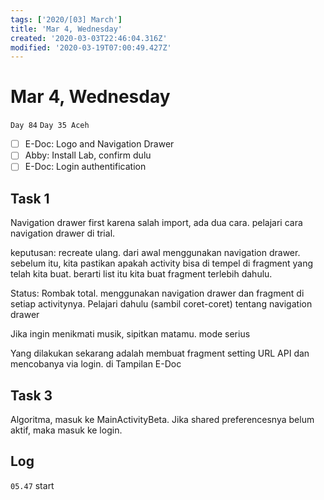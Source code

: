 ```yaml
---
tags: ['2020/[03] March']
title: 'Mar 4, Wednesday'
created: '2020-03-03T22:46:04.316Z'
modified: '2020-03-19T07:00:49.427Z'
---
```


# Mar 4, Wednesday

`Day 84`
`Day 35 Aceh`

- [ ] E-Doc: Logo and Navigation Drawer
- [ ] Abby: Install Lab, confirm dulu
- [ ] E-Doc: Login authentification

## Task 1
Navigation drawer first
karena salah import, ada dua cara. pelajari cara navigation drawer di trial.

keputusan: recreate ulang. dari awal menggunakan navigation drawer. sebelum itu, kita pastikan apakah activity bisa di tempel di fragment yang telah kita buat. berarti list itu kita buat fragment terlebih dahulu. 

Status: Rombak total. menggunakan navigation drawer dan fragment di setiap activitynya.
Pelajari dahulu (sambil coret-coret) tentang navigation drawer

Jika ingin menikmati musik, sipitkan matamu. mode serius

Yang dilakukan sekarang adalah membuat fragment setting URL API dan mencobanya via login. di Tampilan E-Doc

## Task 3
Algoritma, masuk ke MainActivityBeta. Jika shared preferencesnya belum aktif, maka masuk ke login. 


## Log
`05.47` start
